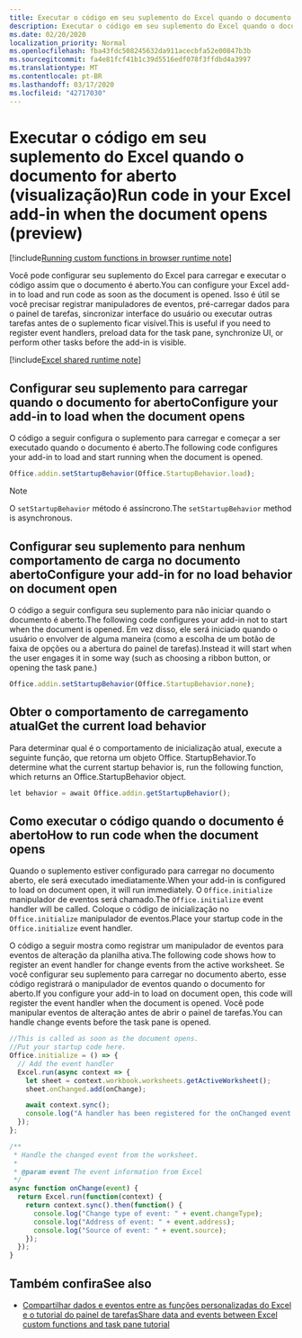 ```yaml
---
title: Executar o código em seu suplemento do Excel quando o documento for aberto (visualização)
description: Executar o código em seu suplemento do Excel quando o documento for aberto.
ms.date: 02/20/2020
localization_priority: Normal
ms.openlocfilehash: fba43fdc508245632da911acecbfa52e00847b3b
ms.sourcegitcommit: fa4e81fcf41b1c39d5516edf078f3ffdbd4a3997
ms.translationtype: MT
ms.contentlocale: pt-BR
ms.lasthandoff: 03/17/2020
ms.locfileid: "42717030"
---
```

# <a name="run-code-in-your-excel-add-in-when-the-document-opens-preview"></a><span data-ttu-id="dd731-103">Executar o código em seu suplemento do Excel quando o documento for aberto (visualização)</span><span class="sxs-lookup"><span data-stu-id="dd731-103">Run code in your Excel add-in when the document opens (preview)</span></span>

[!include[Running custom functions in browser runtime note](../includes/excel-shared-runtime-preview-note.md)]

<span data-ttu-id="dd731-104">Você pode configurar seu suplemento do Excel para carregar e executar o código assim que o documento é aberto.</span><span class="sxs-lookup"><span data-stu-id="dd731-104">You can configure your Excel add-in to load and run code as soon as the document is opened.</span></span> <span data-ttu-id="dd731-105">Isso é útil se você precisar registrar manipuladores de eventos, pré-carregar dados para o painel de tarefas, sincronizar interface do usuário ou executar outras tarefas antes de o suplemento ficar visível.</span><span class="sxs-lookup"><span data-stu-id="dd731-105">This is useful if you need to register event handlers, preload data for the task pane, synchronize UI, or perform other tasks before the add-in is visible.</span></span>

[!include[Excel shared runtime note](../includes/note-requires-shared-runtime.md)]

## <a name="configure-your-add-in-to-load-when-the-document-opens"></a><span data-ttu-id="dd731-106">Configurar seu suplemento para carregar quando o documento for aberto</span><span class="sxs-lookup"><span data-stu-id="dd731-106">Configure your add-in to load when the document opens</span></span>

<span data-ttu-id="dd731-107">O código a seguir configura o suplemento para carregar e começar a ser executado quando o documento é aberto.</span><span class="sxs-lookup"><span data-stu-id="dd731-107">The following code configures your add-in to load and start running when the document is opened.</span></span>

```JavaScript
Office.addin.setStartupBehavior(Office.StartupBehavior.load);
```

> [!NOTE]
> <span data-ttu-id="dd731-108">O `setStartupBehavior` método é assíncrono.</span><span class="sxs-lookup"><span data-stu-id="dd731-108">The `setStartupBehavior` method is asynchronous.</span></span>

## <a name="configure-your-add-in-for-no-load-behavior-on-document-open"></a><span data-ttu-id="dd731-109">Configurar seu suplemento para nenhum comportamento de carga no documento aberto</span><span class="sxs-lookup"><span data-stu-id="dd731-109">Configure your add-in for no load behavior on document open</span></span>

<span data-ttu-id="dd731-110">O código a seguir configura seu suplemento para não iniciar quando o documento é aberto.</span><span class="sxs-lookup"><span data-stu-id="dd731-110">The following code configures your add-in not to start when the document is opened.</span></span> <span data-ttu-id="dd731-111">Em vez disso, ele será iniciado quando o usuário o envolver de alguma maneira (como a escolha de um botão de faixa de opções ou a abertura do painel de tarefas).</span><span class="sxs-lookup"><span data-stu-id="dd731-111">Instead it will start when the user engages it in some way (such as choosing a ribbon button, or opening the task pane.)</span></span>

```JavaScript
Office.addin.setStartupBehavior(Office.StartupBehavior.none);
```

## <a name="get-the-current-load-behavior"></a><span data-ttu-id="dd731-112">Obter o comportamento de carregamento atual</span><span class="sxs-lookup"><span data-stu-id="dd731-112">Get the current load behavior</span></span>

<span data-ttu-id="dd731-113">Para determinar qual é o comportamento de inicialização atual, execute a seguinte função, que retorna um objeto Office. StartupBehavior.</span><span class="sxs-lookup"><span data-stu-id="dd731-113">To determine what the current startup behavior is, run the following function, which returns an Office.StartupBehavior object.</span></span>

```JavaScript
let behavior = await Office.addin.getStartupBehavior();
```

## <a name="how-to-run-code-when-the-document-opens"></a><span data-ttu-id="dd731-114">Como executar o código quando o documento é aberto</span><span class="sxs-lookup"><span data-stu-id="dd731-114">How to run code when the document opens</span></span>

<span data-ttu-id="dd731-115">Quando o suplemento estiver configurado para carregar no documento aberto, ele será executado imediatamente.</span><span class="sxs-lookup"><span data-stu-id="dd731-115">When your add-in is configured to load on document open, it will run immediately.</span></span> <span data-ttu-id="dd731-116">O `Office.initialize` manipulador de eventos será chamado.</span><span class="sxs-lookup"><span data-stu-id="dd731-116">The `Office.initialize` event handler will be called.</span></span> <span data-ttu-id="dd731-117">Coloque o código de inicialização no `Office.initialize` manipulador de eventos.</span><span class="sxs-lookup"><span data-stu-id="dd731-117">Place your startup code in the `Office.initialize` event handler.</span></span>

<span data-ttu-id="dd731-118">O código a seguir mostra como registrar um manipulador de eventos para eventos de alteração da planilha ativa.</span><span class="sxs-lookup"><span data-stu-id="dd731-118">The following code shows how to register an event handler for change events from the active worksheet.</span></span> <span data-ttu-id="dd731-119">Se você configurar seu suplemento para carregar no documento aberto, esse código registrará o manipulador de eventos quando o documento for aberto.</span><span class="sxs-lookup"><span data-stu-id="dd731-119">If you configure your add-in to load on document open, this code will register the event handler when the document is opened.</span></span> <span data-ttu-id="dd731-120">Você pode manipular eventos de alteração antes de abrir o painel de tarefas.</span><span class="sxs-lookup"><span data-stu-id="dd731-120">You can handle change events before the task pane is opened.</span></span>


```JavaScript
//This is called as soon as the document opens.
//Put your startup code here.
Office.initialize = () => {
  // Add the event handler
  Excel.run(async context => {
    let sheet = context.workbook.worksheets.getActiveWorksheet();
    sheet.onChanged.add(onChange);

    await context.sync();
    console.log("A handler has been registered for the onChanged event.");
  });
};

/**
 * Handle the changed event from the worksheet.
 *
 * @param event The event information from Excel
 */
async function onChange(event) {
  return Excel.run(function(context) {
    return context.sync().then(function() {
      console.log("Change type of event: " + event.changeType);
      console.log("Address of event: " + event.address);
      console.log("Source of event: " + event.source);
    });
  });
}

```

## <a name="see-also"></a><span data-ttu-id="dd731-121">Também confira</span><span class="sxs-lookup"><span data-stu-id="dd731-121">See also</span></span>

- [<span data-ttu-id="dd731-122">Compartilhar dados e eventos entre as funções personalizadas do Excel e o tutorial do painel de tarefas</span><span class="sxs-lookup"><span data-stu-id="dd731-122">Share data and events between Excel custom functions and task pane tutorial</span></span>](../tutorials/share-data-and-events-between-custom-functions-and-the-task-pane-tutorial.md)
